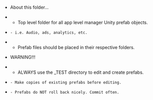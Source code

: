 * About this folder...
*   - Top level folder for all app level manager Unity prefab objects.
*     - i.e. Audio, ads, analytics, etc.
*   - Prefab files should be placed in their respective folders.

* WARNING!!!
*   - ALWAYS use the _TEST directory to edit and create prefabs. 
*     - Make copies of existing prefabs before editing.
*     - Prefabs do NOT roll back nicely. Commit often.